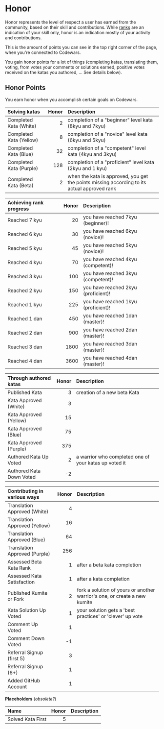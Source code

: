 # Honor

Honor represents the level of respect a user has earned from the community, based on their skill and contributions. While [ranks][ranks] are an indication of your skill only, honor is an indication mostly of your activity and contributions.

This is the amount of points you can see in the top right corner of the page, when you're connected to Codewars.

You gain honor points for a lot of things (completing katas, translating them, voting, from votes your comments or solutions earned, positive votes received on the katas you authored, ... See details below).

## Honor Points

You earn honor when you accomplish certain goals on Codewars.

|           Solving katas                | Honor |       Description       |
| :---------------------------- | ----: | :---------------------- |
| Completed Kata (White)        |     2 | completion of a "beginner" level kata (8kyu and 7kyu) |
| Completed Kata (Yellow)       |     8 | completion of a "novice" level kata (6kyu and 5kyu) |
| Completed Kata (Blue)         |    32 | completion of a "competent" level kata (4kyu and 3kyu) |
| Completed Kata (Purple)       |   128 | completion of a "proficient" level kata (2kyu and 1 kyu) |
| Completed Kata (Beta)         |     2 | when the kata is approved, you get the points missing according to its actual approved rank |


|  Achieving rank progress         | Honor | Description  |
| :---------------------------- | ----: | :---------------------- |
| Reached 7 kyu                 |    20 | you have reached 7kyu (beginner)! |
| Reached 6 kyu                 |    30 | you have reached 6kyu (novice)! |
| Reached 5 kyu                 |    45 | you have reached 5kyu (novice)! |
| Reached 4 kyu                 |    70 | you have reached 4kyu (competent)! |
| Reached 3 kyu                 |   100 | you have reached 3kyu (competent)! |
| Reached 2 kyu                 |   150 | you have reached 2kyu (proficient)! |
| Reached 1 kyu                 |   225 | you have reached 1kyu (proficient)! |
| Reached 1 dan                 |   450 | you have reached 1dan (master)! |
| Reached 2 dan                 |   900 | you have reached 2dan (master)! |
| Reached 3 dan                 |  1800 | you have reached 3dan (master)! |
| Reached 4 dan                 |  3600 | you have reached 4dan (master)! |



| Through authored katas        | Honor |       Description       |
| :---------------------------- | ----: | :---------------------- |
| Published Kata                |     3 | creation of a new beta Kata |
| Kata Approved (White)         |     3 |                         |
| Kata Approved (Yellow)        |    15 |                         |
| Kata Approved (Blue)          |    75 |                         |
| Kata Approved (Purple)        |   375 |                         |
| Authored Kata Up Voted        |     2 | a warrior who completed one of your katas up voted it |
| Authored Kata Down Voted      |    -2 |                         |



| Contributing in various ways  | Honor |       Description       |
| :---------------------------- | ----: | :---------------------- |
| Translation Approved (White)  |     4 |                         |
| Translation Approved (Yellow) |    16 |                         |
| Translation Approved (Blue)   |    64 |                         |
| Translation Approved (Purple) |   256 |                         |
| Assessed Beta Kata Rank       |     1 | after a beta kata completion |
| Assessed Kata Satisfaction    |     1 | after a kata completion |
| Published Kumite or Fork      |     2 | fork a solution of yours or another warrior's one, or create a new kumite |
| Kata Solution Up Voted        |     1 | your solution gets a 'best practices' or 'clever' up vote |
| Comment       Up Voted        |     1 |                         |
| Comment       Down Voted      |    -1 |                         |
| Referral Signup (first 5)     |     3 |                         |
| Referral Signup (6+)          |     1 |                         |
| Added GitHub Account          |     1 |                         |


**Placeholders** (_obsolete?_)

|           Name                | Honor |       Description       |
| :---------------------------- | ----: | :---------------------- |
| Solved Kata First             |     5 |                         |

[ranks]: ./ranks.md
